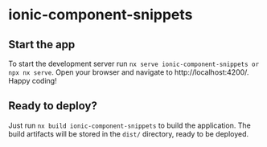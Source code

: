 # ionic-component-snippets

## Start the app

To start the development server run `nx serve ionic-component-snippets or npx nx serve`. Open your browser and navigate to http://localhost:4200/. Happy coding!


## Ready to deploy?

Just run `nx build ionic-component-snippets` to build the application. The build artifacts will be stored in the `dist/` directory, ready to be deployed.
